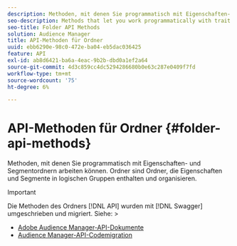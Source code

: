 ```yaml
---
description: Methoden, mit denen Sie programmatisch mit Eigenschaften- und Segmentordnern arbeiten können. Ordner sind Ordner, die Eigenschaften und Segmente in logischen Gruppen enthalten und organisieren.
seo-description: Methods that let you work programmatically with trait and segment folders. Folders are directories that hold and organize traits and segments in logical groups.
seo-title: Folder API Methods
solution: Audience Manager
title: API-Methoden für Ordner
uuid: ebb6290e-98c0-472e-ba04-eb5dac036425
feature: API
exl-id: ab8d6421-ba6a-4eac-9b2b-dbd0a1ef2a64
source-git-commit: 4d3c859cc4dc5294286680b0e63c287e0409f7fd
workflow-type: tm+mt
source-wordcount: '75'
ht-degree: 6%

---
```


# API-Methoden für Ordner {#folder-api-methods}

Methoden, mit denen Sie programmatisch mit Eigenschaften- und Segmentordnern arbeiten können. Ordner sind Ordner, die Eigenschaften und Segmente in logischen Gruppen enthalten und organisieren.

<!-- api-folders.xml -->

>[!IMPORTANT]
>
>Die Methoden des Ordners [!DNL API] wurden mit [!DNL Swagger] umgeschrieben und migriert. Siehe: >
>* [Adobe Audience Manager-API-Dokumente](https://bank.demdex.com/portal/swagger/index.html)
>* [Audience Manager-API-Codemigration](../../api/api-swagger-migration.md)
